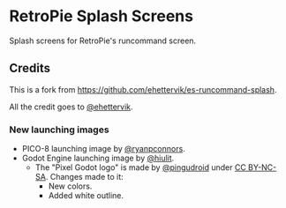 # RetroPie Splash Screens

Splash screens for RetroPie's runcommand screen.

## Credits

This is a fork from https://github.com/ehettervik/es-runcommand-splash.

All the credit goes to [@ehettervik](https://github.com/ehettervik).

### New launching images

- PICO-8 launching image by [@ryanpconnors](https://github.com/ryanpconnors).
- Godot Engine launching image by [@hiulit](https://github.com/hiulit).
  - The "Pixel Godot logo" is made by [@pingudroid](https://twitter.com/pingudroid) under [CC BY-NC-SA](https://creativecommons.org/licenses/by-nc-sa/4.0/). Changes made to it:
    - New colors.
    - Added white outline.

